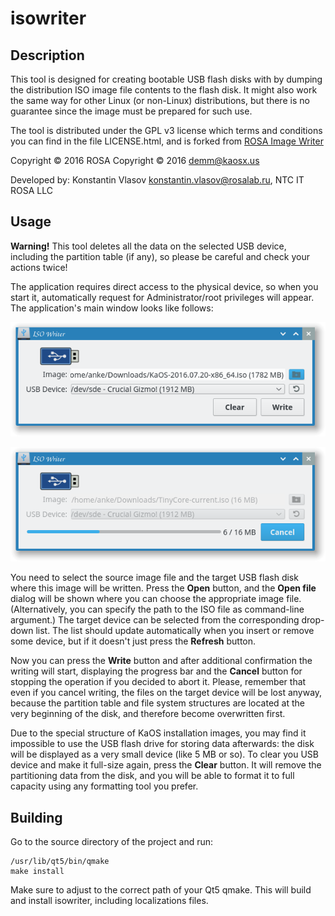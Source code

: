 # isowriter

## Description
This tool is designed for creating bootable USB flash disks with by dumping the distribution ISO image file contents to the flash disk. It might also work the same way for other Linux (or non-Linux) distributions, but there is no guarantee since the image must be prepared for such use.

The tool is distributed under the GPL v3 license which terms and conditions you can find in the file LICENSE.html, and is forked from [ROSA Image Writer](https://abf.io/soft/rosa-imagewriter)

Copyright © 2016 ROSA
Copyright © 2016 demm@kaosx.us

Developed by: Konstantin Vlasov <konstantin.vlasov@rosalab.ru>, NTC IT ROSA LLC

## Usage

**Warning!** This tool deletes all the data on the selected USB device, including the partition table (if any), so please be careful and check your actions twice!

The application requires direct access to the physical device, so when you start it, automatically request for Administrator/root privileges will appear. The application's main window looks like follows:

![Screenshot](res/isowriter.png)

![Screenshot](res/isowriter_progress.png)

You need to select the source image file and the target USB flash disk where this image will be written. Press the **Open** button, and the **Open file** dialog will be shown where you can choose the appropriate image file. (Alternatively, you can specify the path to the ISO file as command-line argument.) The target device can be selected from the corresponding drop-down list. The list should update automatically when you insert or remove some device, but if it doesn't just press the  **Refresh** button.

Now you can press the **Write** button and after additional confirmation the writing will start, displaying the progress bar and the **Cancel** button for stopping the operation if you decided to abort it. Please, remember that even if you cancel writing, the files on the target device will be lost anyway, because the partition table and file system structures are located at the very beginning of the disk, and therefore become overwritten first.

Due to the special structure of KaOS installation images, you may find it impossible to use the USB flash drive for storing data afterwards: the disk will be displayed as a very small device (like 5 MB or so). To clear you USB device and make it full-size again, press the **Clear** button. It will remove the partitioning data from the disk, and you will be able to format it to full capacity using any formatting tool you prefer.

## Building

Go to the source directory of the project and run:
```
/usr/lib/qt5/bin/qmake
make install
```
Make sure to adjust to the correct path of your Qt5 qmake.
This will build and install isowriter, including localizations files.


